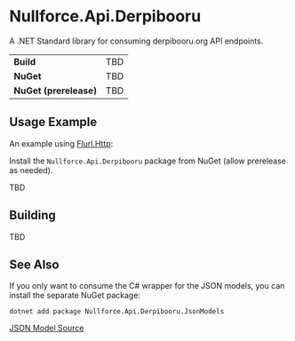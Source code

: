 # Nullforce.Api.Derpibooru
A .NET Standard library for consuming derpibooru.org API endpoints.

|||
----------------------|---
**Build**             | TBD
**NuGet**             | TBD
**NuGet (prerelease)**| TBD


## Usage Example

An example using [Flurl.Http](https://flurl.dev/):

Install the `Nullforce.Api.Derpibooru` package from NuGet (allow prerelease as needed).

TBD


## Building

TBD


## See Also

If you only want to consume the C# wrapper for the JSON models, you can install
the separate NuGet package:

```shell
dotnet add package Nullforce.Api.Derpibooru.JsonModels
```

[JSON Model Source](https://github.com/nullforce-public/Nullforce.Api.Derpibooru.JsonModels)
